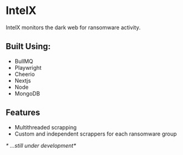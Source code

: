# IntelX
IntelX monitors the dark web for ransomware activity.

## Built Using:
- BullMQ
- Playwright
- Cheerio
- Nextjs
- Node
- MongoDB

## Features
- Multithreaded scrapping
- Custom and independent scrappers for each ransomware group

_* ...still under development*_